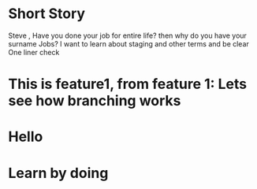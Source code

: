 # Short Story
Steve , Have you done your job for entire life?
then why do you have your surname Jobs?
I want to learn about staging and other terms and be clear
One liner check

# This is feature1, from feature 1: Lets see how branching works
# Hello 

# Learn by doing